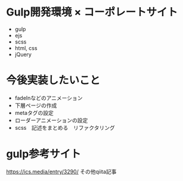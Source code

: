 # Gulp開発環境 × コーポレートサイト
- gulp
- ejs
- scss
- html, css
- jQuery

# 今後実装したいこと
- fadeInなどのアニメーション
- 下層ページの作成
- metaタグの設定
- ローダーアニメーションの設定
- scss　記述をまとめる　リファクタリング

# gulp参考サイト
https://ics.media/entry/3290/
その他qiita記事


